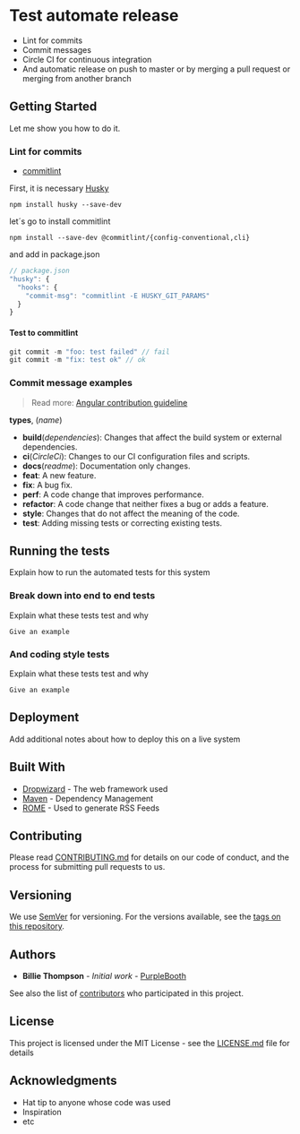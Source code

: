 # Test automate release

- Lint for commits
- Commit messages
- Circle CI for continuous integration
- And automatic release on push to master or by merging a pull request or merging from another branch

## Getting Started

Let me show you how to do it.

### Lint for commits

- [commitlint](https://github.com/marionebl/commitlint)

First, it is necessary [Husky](https://github.com/typicode/husky#readme)

```
npm install husky --save-dev
```

let´s go to install commitlint

```
npm install --save-dev @commitlint/{config-conventional,cli}
```

and add in package.json

```javascript
// package.json
"husky": {
  "hooks": {
    "commit-msg": "commitlint -E HUSKY_GIT_PARAMS"
  }
}
```

#### Test to commitlint

```javascript
git commit -m "foo: test failed" // fail
git commit -m "fix: test ok" // ok
```

### Commit message examples

> Read more: [Angular contribution guideline](https://github.com/angular/angular/blob/22b96b9/CONTRIBUTING.md#type)

**types**, (_name_)

- **build**(_dependencies_): Changes that affect the build system or external dependencies.
- **ci**(_CircleCi_): Changes to our CI configuration files and scripts.
- **docs**(_readme_): Documentation only changes.
- **feat**: A new feature.
- **fix**: A bug fix.
- **perf**: A code change that improves performance.
- **refactor**: A code change that neither fixes a bug or adds a feature.
- **style**: Changes that do not affect the meaning of the code.
- **test**: Adding missing tests or correcting existing tests.

## Running the tests

Explain how to run the automated tests for this system

### Break down into end to end tests

Explain what these tests test and why

```
Give an example
```

### And coding style tests

Explain what these tests test and why

```
Give an example
```

## Deployment

Add additional notes about how to deploy this on a live system

## Built With

- [Dropwizard](http://www.dropwizard.io/1.0.2/docs/) - The web framework used
- [Maven](https://maven.apache.org/) - Dependency Management
- [ROME](https://rometools.github.io/rome/) - Used to generate RSS Feeds

## Contributing

Please read [CONTRIBUTING.md](https://gist.github.com/PurpleBooth/b24679402957c63ec426) for details on our code of conduct, and the process for submitting pull requests to us.

## Versioning

We use [SemVer](http://semver.org/) for versioning. For the versions available, see the [tags on this repository](https://github.com/your/project/tags).

## Authors

- **Billie Thompson** - _Initial work_ - [PurpleBooth](https://github.com/PurpleBooth)

See also the list of [contributors](https://github.com/your/project/contributors) who participated in this project.

## License

This project is licensed under the MIT License - see the [LICENSE.md](LICENSE.md) file for details

## Acknowledgments

- Hat tip to anyone whose code was used
- Inspiration
- etc
